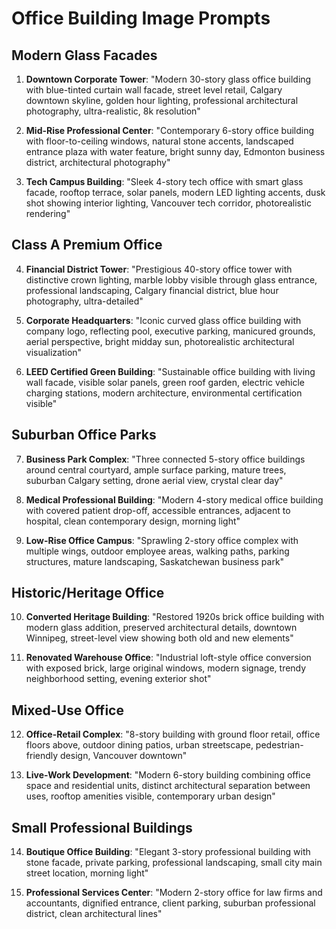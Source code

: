 # Office Building Image Prompts

## Modern Glass Facades
1. **Downtown Corporate Tower**: "Modern 30-story glass office building with blue-tinted curtain wall facade, street level retail, Calgary downtown skyline, golden hour lighting, professional architectural photography, ultra-realistic, 8k resolution"

2. **Mid-Rise Professional Center**: "Contemporary 6-story office building with floor-to-ceiling windows, natural stone accents, landscaped entrance plaza with water feature, bright sunny day, Edmonton business district, architectural photography"

3. **Tech Campus Building**: "Sleek 4-story tech office with smart glass facade, rooftop terrace, solar panels, modern LED lighting accents, dusk shot showing interior lighting, Vancouver tech corridor, photorealistic rendering"

## Class A Premium Office
4. **Financial District Tower**: "Prestigious 40-story office tower with distinctive crown lighting, marble lobby visible through glass entrance, professional landscaping, Calgary financial district, blue hour photography, ultra-detailed"

5. **Corporate Headquarters**: "Iconic curved glass office building with company logo, reflecting pool, executive parking, manicured grounds, aerial perspective, bright midday sun, photorealistic architectural visualization"

6. **LEED Certified Green Building**: "Sustainable office building with living wall facade, visible solar panels, green roof garden, electric vehicle charging stations, modern architecture, environmental certification visible"

## Suburban Office Parks
7. **Business Park Complex**: "Three connected 5-story office buildings around central courtyard, ample surface parking, mature trees, suburban Calgary setting, drone aerial view, crystal clear day"

8. **Medical Professional Building**: "Modern 4-story medical office building with covered patient drop-off, accessible entrances, adjacent to hospital, clean contemporary design, morning light"

9. **Low-Rise Office Campus**: "Sprawling 2-story office complex with multiple wings, outdoor employee areas, walking paths, parking structures, mature landscaping, Saskatchewan business park"

## Historic/Heritage Office
10. **Converted Heritage Building**: "Restored 1920s brick office building with modern glass addition, preserved architectural details, downtown Winnipeg, street-level view showing both old and new elements"

11. **Renovated Warehouse Office**: "Industrial loft-style office conversion with exposed brick, large original windows, modern signage, trendy neighborhood setting, evening exterior shot"

## Mixed-Use Office
12. **Office-Retail Complex**: "8-story building with ground floor retail, office floors above, outdoor dining patios, urban streetscape, pedestrian-friendly design, Vancouver downtown"

13. **Live-Work Development**: "Modern 6-story building combining office space and residential units, distinct architectural separation between uses, rooftop amenities visible, contemporary urban design"

## Small Professional Buildings
14. **Boutique Office Building**: "Elegant 3-story professional building with stone facade, private parking, professional landscaping, small city main street location, morning light"

15. **Professional Services Center**: "Modern 2-story office for law firms and accountants, dignified entrance, client parking, suburban professional district, clean architectural lines"